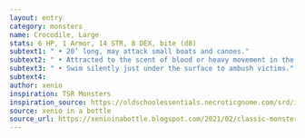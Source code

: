 ```yaml
---
layout: entry 
category: monsters
name: Crocodile, Large
stats: 6 HP, 1 Armor, 14 STR, 8 DEX, bite (d8)
subtext1: " • 20’ long, may attack small boats and canoes."
subtext2: " • Attracted to the scent of blood or heavy movement in the water."
subtext3: " • Swim silently just under the surface to ambush victims."
subtext4: 
author: xenio
inspiration: TSR Monsters
inspiration_source: https://oldschoolessentials.necroticgnome.com/srd/index.php/Monster_Descriptions
source: xenio in a bottle
source_url: https://xenioinabottle.blogspot.com/2021/02/classic-monsters-for-cairnito-part-1.html
---
```

